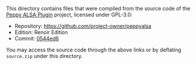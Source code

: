 This directory contains files that were compiled from the source code of the [Peppy ALSA Plugin](https://github.com/project-owner/peppyalsa) project, licensed under GPL-3.0:

- Repository: https://github.com/project-owner/peppyalsa
- Edition: Renoir Edition
- Commit: [0544ed6](https://github.com/project-owner/peppyalsa/tree/0544ed6f7bbc4a02049ab538636a8a5f587ca30e)

You may access the source code through the above links or by deflating `source.zip` under this directory.

